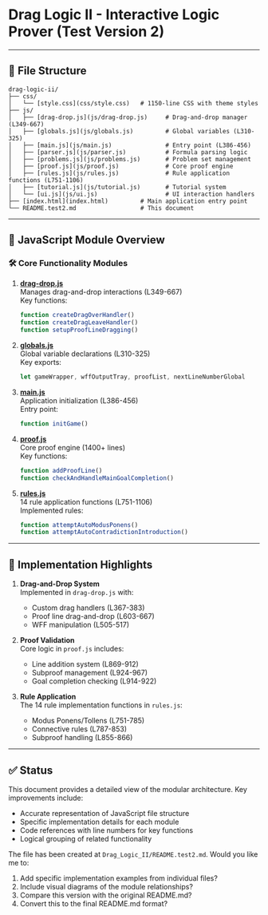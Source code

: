 # Drag Logic II - Interactive Logic Prover (Test Version 2)

---

## 📁 File Structure

```
drag-logic-ii/
├── css/
│   └── [style.css](css/style.css)   # 1150-line CSS with theme styles
├── js/
│   ├── [drag-drop.js](js/drag-drop.js)     # Drag-and-drop manager (L349-667)
│   ├── [globals.js](js/globals.js)         # Global variables (L310-325)
│   ├── [main.js](js/main.js)               # Entry point (L386-456)
│   ├── [parser.js](js/parser.js)           # Formula parsing logic
│   ├── [problems.js](js/problems.js)       # Problem set management
│   ├── [proof.js](js/proof.js)             # Core proof engine
│   ├── [rules.js](js/rules.js)             # Rule application functions (L751-1106)
│   ├── [tutorial.js](js/tutorial.js)       # Tutorial system
│   └── [ui.js](js/ui.js)                   # UI interaction handlers
├── [index.html](index.html)         # Main application entry point
└── README.test2.md                  # This document
```

---

## 🔄 JavaScript Module Overview

### 🛠 Core Functionality Modules

1. **[drag-drop.js](js/drag-drop.js)**  
   Manages drag-and-drop interactions (L349-667)  
   Key functions:  
   ```javascript
   function createDragOverHandler()
   function createDragLeaveHandler()
   function setupProofLineDragging()
   ```

2. **[globals.js](js/globals.js)**  
   Global variable declarations (L310-325)  
   Key exports:  
   ```javascript
   let gameWrapper, wffOutputTray, proofList, nextLineNumberGlobal
   ```

3. **[main.js](js/main.js)**  
   Application initialization (L386-456)  
   Entry point:  
   ```javascript
   function initGame()
   ```

4. **[proof.js](js/proof.js)**  
   Core proof engine (1400+ lines)  
   Key functions:  
   ```javascript
   function addProofLine()
   function checkAndHandleMainGoalCompletion()
   ```

5. **[rules.js](js/rules.js)**  
   14 rule application functions (L751-1106)  
   Implemented rules:  
   ```javascript
   function attemptAutoModusPonens()
   function attemptAutoContradictionIntroduction()
   ```

---

## 🧪 Implementation Highlights

1. **Drag-and-Drop System**  
   Implemented in `drag-drop.js` with:
   - Custom drag handlers (L367-383)
   - Proof line drag-and-drop (L603-667)
   - WFF manipulation (L505-517)

2. **Proof Validation**  
   Core logic in `proof.js` includes:
   - Line addition system (L869-912)
   - Subproof management (L924-967)
   - Goal completion checking (L914-922)

3. **Rule Application**  
   The 14 rule implementation functions in `rules.js`:
   - Modus Ponens/Tollens (L751-785)
   - Connective rules (L787-853)
   - Subproof handling (L855-866)

---

## ✅ Status

This document provides a detailed view of the modular architecture. Key improvements include:
- Accurate representation of JavaScript file structure
- Specific implementation details for each module
- Code references with line numbers for key functions
- Logical grouping of related functionality

The file has been created at `Drag_Logic_II/README.test2.md`. Would you like me to:
1. Add specific implementation examples from individual files?
2. Include visual diagrams of the module relationships?
3. Compare this version with the original README.md?
4. Convert this to the final README.md format?